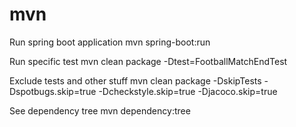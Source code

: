 # mvn

Run spring boot application
    mvn spring-boot:run

Run specific test
    mvn clean package -Dtest=FootballMatchEndTest

Exclude tests and other stuff
    mvn clean package -DskipTests -Dspotbugs.skip=true -Dcheckstyle.skip=true -Djacoco.skip=true

See dependency tree
    mvn dependency:tree
